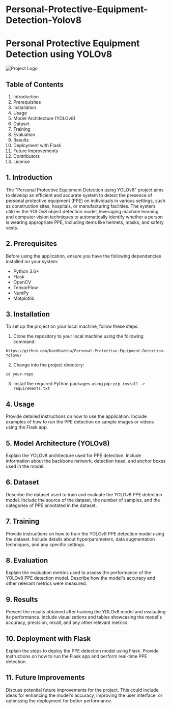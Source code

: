 # Personal-Protective-Equipment-Detection-Yolov8
# Personal Protective Equipment Detection using YOLOv8

![Project Logo](link_to_logo_image)

## Table of Contents
1. Introduction
2. Prerequisites
3. Installation
4. Usage
5. Model Architecture (YOLOv8)
6. Dataset
7. Training
8. Evaluation
9. Results
10. Deployment with Flask
11. Future Improvements
12. Contributors
13. License

## 1. Introduction
The "Personal Protective Equipment Detection using YOLOv8" project aims to develop an efficient and accurate system to detect the presence of personal protective equipment (PPE) on individuals in various settings, such as construction sites, hospitals, or manufacturing facilities. The system utilizes the YOLOv8 object detection model, leveraging machine learning and computer vision techniques to automatically identify whether a person is wearing appropriate PPE, including items like helmets, masks, and safety vests.

## 2. Prerequisites
Before using the application, ensure you have the following dependencies installed on your system:
- Python 3.6+
- Flask
- OpenCV
- TensorFlow
- NumPy
- Matplotlib

## 3. Installation
To set up the project on your local machine, follow these steps:
1. Clone the repository to your local machine using the following command:

```https://github.com/KaedKazuha/Personal-Protective-Equipment-Detection-Yolov8/```


2. Change into the project directory:
```
cd your-repo
```

3. Install the required Python packages using pip:
```pip install -r requirements.txt```

## 4. Usage
Provide detailed instructions on how to use the application. Include examples of how to run the PPE detection on sample images or videos using the Flask app.

## 5. Model Architecture (YOLOv8)
Explain the YOLOv8 architecture used for PPE detection. Include information about the backbone network, detection head, and anchor boxes used in the model.

## 6. Dataset
Describe the dataset used to train and evaluate the YOLOv8 PPE detection model. Include the source of the dataset, the number of samples, and the categories of PPE annotated in the dataset.

## 7. Training
Provide instructions on how to train the YOLOv8 PPE detection model using the dataset. Include details about hyperparameters, data augmentation techniques, and any specific settings.

## 8. Evaluation
Explain the evaluation metrics used to assess the performance of the YOLOv8 PPE detection model. Describe how the model's accuracy and other relevant metrics were measured.

## 9. Results
Present the results obtained after training the YOLOv8 model and evaluating its performance. Include visualizations and tables showcasing the model's accuracy, precision, recall, and any other relevant metrics.

## 10. Deployment with Flask
Explain the steps to deploy the PPE detection model using Flask. Provide instructions on how to run the Flask app and perform real-time PPE detection.

## 11. Future Improvements
Discuss potential future improvements for the project. This could include ideas for enhancing the model's accuracy, improving the user interface, or optimizing the deployment for better performance.



